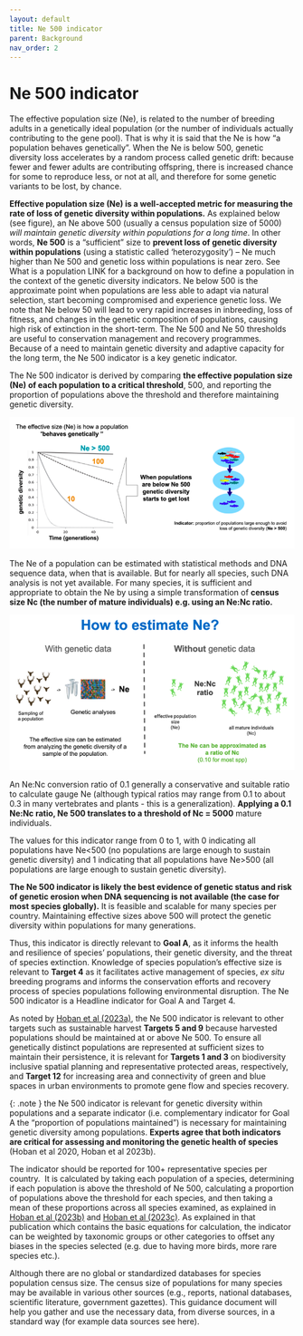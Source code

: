 ```yaml
---
layout: default
title: Ne 500 indicator
parent: Background
nav_order: 2
---
```


# Ne 500 indicator

The effective population size (Ne), is related to the number of breeding adults in a genetically ideal population (or the number of individuals actually contributing to the gene pool). That is why it is said that the Ne is how “a population behaves genetically”. When the Ne is below 500, genetic diversity loss accelerates by a random process called genetic drift: because fewer and fewer adults are contributing offspring, there is increased chance for some to reproduce less, or not at all, and therefore for some genetic variants to be lost, by chance.

**Effective population size (Ne) is a well-accepted metric for measuring the rate of loss of genetic diversity within populations.** As explained below (see figure), an Ne above 500 (usually a census population size of 5000) *will maintain genetic diversity within populations for a long time*. In other words, **Ne 500** is a “sufficient” size to **prevent loss of genetic diversity within populations** (using a statistic called ‘heterozygosity’) – Ne much higher than Ne 500 and genetic loss within populations is near zero. See What is a population LINK for a background on how to define a population in the context of the genetic diversity indicators. Ne below 500 is the approximate point when populations are less able to adapt via natural selection, start becoming compromised and experience genetic loss. We note that Ne below 50 will lead to very rapid increases in inbreeding, loss of fitness, and changes in the genetic composition of populations, causing high risk of extinction in the short-term. The Ne 500 and Ne 50 thresholds are useful to conservation management and recovery programmes. Because of a need to maintain genetic diversity and adaptive capacity for the long term, the Ne 500 indicator is a key genetic indicator.

The Ne 500 indicator is derived by comparing **the effective population size (Ne) of each population to a critical threshold**, 500, and reporting the proportion of populations above the threshold and therefore maintaining genetic diversity. 

![](Ne500_Fig1.png)

The Ne of a population can be estimated with statistical methods and DNA sequence data, when that is available. But for nearly all species, such DNA analysis is not yet available. For many species, it is sufficient and appropriate to obtain the Ne by using a simple transformation of **census size Nc (the number of mature individuals) e.g. using an Ne:Nc ratio.**

![](Ne500_Fig2.png)

An Ne:Nc conversion ratio of 0.1 generally a conservative and suitable ratio to calculate gauge Ne (although typical ratios may range from 0.1 to about 0.3 in many vertebrates and plants - this is a generalization). **Applying a 0.1 Ne:Nc ratio, Ne 500 translates to a threshold of Nc = 5000** mature individuals.  

The values for this indicator range from 0 to 1, with 0 indicating all populations have Ne<500 (no populations are large enough to sustain genetic diversity) and 1 indicating that all populations have Ne>500 (all populations are large enough to sustain genetic diversity).

**The Ne 500 indicator is likely the best evidence of genetic status and risk of genetic erosion when DNA sequencing is not available (the case for most species globally).** It is feasible and scalable for many species per country. Maintaining effective sizes above 500 will protect the genetic diversity within populations for many generations.

Thus, this indicator is directly relevant to **Goal A**, as it informs the health and resilience of species’ populations, their genetic diversity, and the threat of species extinction. Knowledge of species population’s effective size is relevant to **Target 4** as it facilitates active management of species, *ex situ* breeding programs and informs the conservation efforts and recovery process of species populations following environmental disruption. The Ne 500 indicator is a Headline indicator for Goal A and Target 4.

As noted by [Hoban et al (2023a)](https://link.springer.com/article/10.1007/s10592-022-01492-0), the Ne 500 indicator is relevant to other targets such as sustainable harvest **Targets 5 and 9** because harvested populations should be maintained at or above Ne 500. To ensure all genetically distinct populations are represented at sufficient sizes to maintain their persistence, it is relevant for **Targets 1 and 3** on biodiversity inclusive spatial planning and representative protected areas, respectively, and **Target 12** for increasing area and connectivity of green and blue spaces in urban environments to promote gene flow and species recovery. 

{: .note } the Ne 500 indicator is relevant for genetic diversity within populations and a separate indicator (i.e. complementary indicator for Goal A the “proportion of populations maintained”) is necessary for maintaining genetic diversity among populations. **Experts agree that both indicators are critical for assessing and monitoring the genetic health of species** (Hoban et al 2020, Hoban et al 2023b).

The indicator should be reported for 100+ representative species per country.  It is calculated by taking each population of a species, determining if each population is above the threshold of Ne 500, calculating a proportion of populations above the threshold for each species, and then taking a mean of these proportions across all species examined, as explained in [Hoban et al (2023b)](https://doi.org/10.1111/conl.12953) and [Hoban et al (2023c)](https://doi.org/10.32942/X2QK5W). As explained in that publication which contains the basic equations for calculation, the indicator can be weighted by taxonomic groups or other categories to offset any biases in the species selected (e.g. due to having more birds, more rare species etc.).

Although there are no global or standardized databases for species population census size. The census size of populations for many species may be available in various other sources (e.g., reports, national databases, scientific literature, government gazettes). This guidance document will help you gather and use the necessary data, from diverse sources, in a standard way (for example data sources see here).
